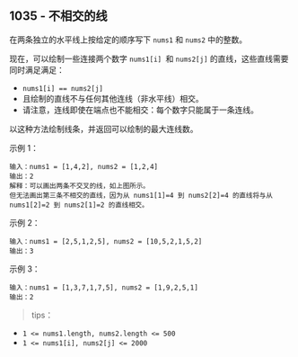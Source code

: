 ## 1035 - 不相交的线
在两条独立的水平线上按给定的顺序写下 `nums1` 和 `nums2` 中的整数。

现在，可以绘制一些连接两个数字 `nums1[i] `和 `nums2[j]` 的直线，这些直线需要同时满足满足：

+ `nums1[i] == nums2[j]`
+ 且绘制的直线不与任何其他连线（非水平线）相交。
+ 请注意，连线即使在端点也不能相交：每个数字只能属于一条连线。

以这种方法绘制线条，并返回可以绘制的最大连线数。

 

示例 1：
```
输入：nums1 = [1,4,2], nums2 = [1,2,4]
输出：2
解释：可以画出两条不交叉的线，如上图所示。 
但无法画出第三条不相交的直线，因为从 nums1[1]=4 到 nums2[2]=4 的直线将与从 nums1[2]=2 到 nums2[1]=2 的直线相交。
```
示例 2：
```
输入：nums1 = [2,5,1,2,5], nums2 = [10,5,2,1,5,2]
输出：3
```
示例 3：
```
输入：nums1 = [1,3,7,1,7,5], nums2 = [1,9,2,5,1]
输出：2
``` 

>tips：
+ `1 <= nums1.length, nums2.length <= 500`
+ `1 <= nums1[i], nums2[j] <= 2000`